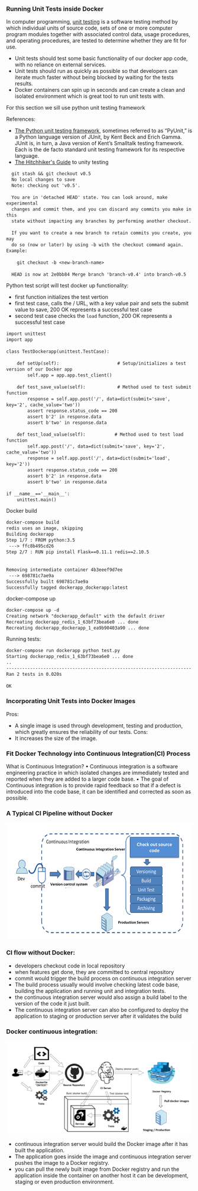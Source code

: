 ### Running Unit Tests inside Docker

In computer programming, [unit testing](https://en.wikipedia.org/wiki/Unit_testing) is a software testing method by which individual units of source code, sets of one or more computer program modules together with associated control data, usage procedures, and operating procedures, are tested to determine whether they are fit for use.

  - Unit tests should test some basic functionality of our docker app code,
with no reliance on external services.
  - Unit tests should run as quickly as possible so that developers can iterate
much faster without being blocked by waiting for the tests results.
  - Docker containers can spin up in seconds and can create a clean and
isolated environment which is great tool to run unit tests with.

For this section we sill use python unit testing framework

References:
  - [The Python unit testing framework](https://docs.python.org/2/library/unittest.html), sometimes referred to as “PyUnit,” is a Python language version of JUnit, by Kent Beck and Erich Gamma. JUnit is, in turn, a Java version of Kent’s Smalltalk testing framework. Each is the de facto standard unit testing framework for its respective language.
  - [The Hitchhiker's Guide](https://docs.python-guide.org/writing/tests/) to unity testing


```
  git stash && git checkout v0.5
  No local changes to save
  Note: checking out 'v0.5'.

  You are in 'detached HEAD' state. You can look around, make experimental
  changes and commit them, and you can discard any commits you make in this
  state without impacting any branches by performing another checkout.

  If you want to create a new branch to retain commits you create, you may
  do so (now or later) by using -b with the checkout command again. Example:

    git checkout -b <new-branch-name>

  HEAD is now at 2e0bb84 Merge branch 'branch-v0.4' into branch-v0.5
```

Python test script will test docker up functionality:
  - first function initializes the test vertion
  - first test case, calls the / URL, with a key value pair and sets the submit value to save, 200 OK represents a successful test case
  - second test case checks the `load` function, 200 OK represents a successful test case

```
import unittest
import app

class TestDockerapp(unittest.TestCase):

    def setUp(self):                      # Setup/initializes a test version of our Docker app
        self.app = app.app.test_client()

    def test_save_value(self):            # Method used to test submit function
        response = self.app.post('/', data=dict(submit='save', key='2', cache_value='two'))
        assert response.status_code == 200
        assert b'2' in response.data
        assert b'two' in response.data

    def test_load_value(self):           # Method used to test load function
        self.app.post('/', data=dict(submit='save', key='2', cache_value='two'))
        response = self.app.post('/', data=dict(submit='load', key='2'))
        assert response.status_code == 200
        assert b'2' in response.data
        assert b'two' in response.data

if __name__=='__main__':
    unittest.main()
```
Docker build

```
docker-compose build
redis uses an image, skipping
Building dockerapp
Step 1/7 : FROM python:3.5
 ---> ffc8b495cd26
Step 2/7 : RUN pip install Flask==0.11.1 redis==2.10.5


Removing intermediate container 4b3eeef9d7ee
 ---> 698781c7ae9a
Successfully built 698781c7ae9a
Successfully tagged dockerapp_dockerapp:latest
```

docker-compose up

```
docker-compose up -d
Creating network "dockerapp_default" with the default driver
Recreating dockerapp_redis_1_63bf73bea6e0 ... done
Recreating dockerapp_dockerapp_1_ea9b90403a90 ... done
```

Running tests:

```
docker-compose run dockerapp python test.py
Starting dockerapp_redis_1_63bf73bea6e0 ... done
..
----------------------------------------------------------------------
Ran 2 tests in 0.020s

OK
```


### Incorporating Unit Tests into Docker Images

Pros:
  - A single image is used through development, testing and
production, which greatly ensures the reliability of our tests.
Cons:
  - It increases the size of the image.

### Fit Docker Technology into Continuous Integration(CI) Process

What is Continuous Integration?
  • Continuous integration is a software engineering practice in which
isolated changes are immediately tested and reported when they are
added to a larger code base.
  • The goal of Continuous integration is to provide rapid feedback so that if
a defect is introduced into the code base, it can be identified and
corrected as soon as possible.


### A Typical CI Pipeline without Docker

![IMG](https://github.com/mpruna/Docker_Recipies/blob/master/images/CI_pipeline.png)

### CI flow without Docker:

  - developers checkout code in local repository
  - when features get done, they are committed to central repository
  - commit would trigger the build process on continuous integration server
  - The build process usually would involve checking latest code base, building the application and running unit and integration tests.
  - the continuous integration server would also assign a build label to the version of the code it just built.
  - The continuous integration server can also be configured to deploy the application to staging
  or production server after it validates the build


### Docker continuous integration:

![IMG](https://github.com/mpruna/Docker_Recipies/blob/master/images/Docker_CI.png)

  - continuous integration server would build the Docker image after it has built the application.
  - The application goes inside the image and continuous integration server pushes the image to a Docker registry.
  - you can pull the newly built image from Docker registry and run the application inside the container on another host it can be development, staging or even production environment.
